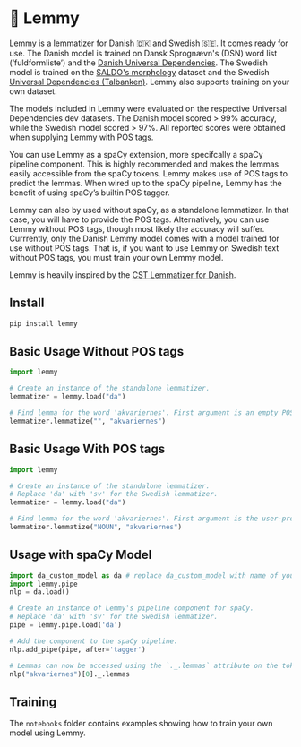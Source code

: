 # 🤘 Lemmy

Lemmy is a lemmatizer for Danish 🇩🇰 and Swedish 🇸🇪. It comes ready for use. The
Danish model is trained on Dansk Sprognævn's (DSN) word list (‘fuldformliste’) and the
[Danish Universal Dependencies](https://github.com/UniversalDependencies/UD_Danish-DDT).
The Swedish model is trained on the [SALDO's
morphology](https://spraakbanken.gu.se/eng/resource/saldom) dataset and the Swedish
[Universal Dependencies
(Talbanken)](https://github.com/UniversalDependencies/UD_Swedish-Talbanken). Lemmy also
supports training on your own dataset.

The models included in Lemmy were evaluated on the respective Universal Dependencies dev
datasets. The Danish model scored > 99% accuracy, while the Swedish model scored > 97%.
All reported scores were obtained when supplying Lemmy with POS tags.

You can use Lemmy as a spaCy extension, more specifcally a spaCy pipeline component.
This is highly recommended and makes the lemmas easily accessible from the spaCy tokens.
Lemmy makes use of POS tags to predict the lemmas. When wired up to the spaCy pipeline,
Lemmy has the benefit of using spaCy’s builtin POS tagger.

Lemmy can also by used without spaCy, as a standalone lemmatizer. In that case, you will
have to provide the POS tags. Alternatively, you can use Lemmy without POS tags, though
most likely the accuracy will suffer. Currrently, only the Danish Lemmy model comes with
a model trained for use without POS tags. That is, if you want to use Lemmy on Swedish
text without POS tags, you must train your own Lemmy model.

Lemmy is heavily inspired by the [CST Lemmatizer for
Danish](https://cst.dk/online/lemmatiser/).

## Install

```bash
pip install lemmy
```

## Basic Usage Without POS tags

```python
import lemmy

# Create an instance of the standalone lemmatizer.
lemmatizer = lemmy.load("da")

# Find lemma for the word 'akvariernes'. First argument is an empty POS tag.
lemmatizer.lemmatize("", "akvariernes")
```

## Basic Usage With POS tags

```python
import lemmy

# Create an instance of the standalone lemmatizer.
# Replace 'da' with 'sv' for the Swedish lemmatizer.
lemmatizer = lemmy.load("da")

# Find lemma for the word 'akvariernes'. First argument is the user-provided POS tag.
lemmatizer.lemmatize("NOUN", "akvariernes")
```

## Usage with spaCy Model

```python
import da_custom_model as da # replace da_custom_model with name of your spaCy model
import lemmy.pipe
nlp = da.load()

# Create an instance of Lemmy's pipeline component for spaCy.
# Replace 'da' with 'sv' for the Swedish lemmatizer.
pipe = lemmy.pipe.load('da')

# Add the component to the spaCy pipeline.
nlp.add_pipe(pipe, after='tagger')

# Lemmas can now be accessed using the `._.lemmas` attribute on the tokens.
nlp("akvariernes")[0]._.lemmas
```

## Training

The ``notebooks`` folder contains examples showing how to train your own model using
Lemmy.
